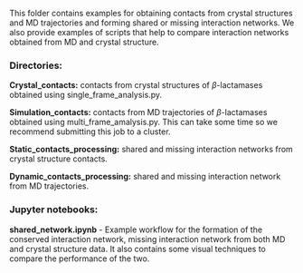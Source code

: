 This folder contains examples for obtaining contacts from crystal structures and MD trajectories and forming shared or missing interaction networks. We also provide examples of scripts that help to compare interaction networks obtained from MD and crystal structure. 

### Directories:

 **Crystal_contacts:**  contacts from crystal structures of $\beta$-lactamases obtained using single_frame_analysis.py.
 
**Simulation_contacts:** contacts from MD trajectories of $\beta$-lactamases obtained using multi_frame_amalysis.py. This can take some time so we recommend submitting this job to a cluster. 

**Static_contacts_processing:** shared and missing interaction networks from crystal structure contacts.

**Dynamic_contacts_processing:** shared and missing interaction network from MD trajectories.

### Jupyter notebooks:
**shared_network.ipynb** - Example workflow for the formation of the conserved interaction network, missing interaction network from both MD and crystal structure data. It also contains some visual techniques to compare the performance of the two.
